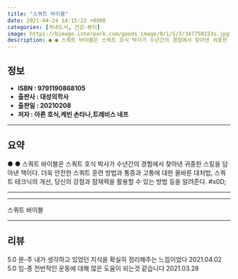 ```yaml
---
title: "스쿼트 바이블"
date: 2021-04-24 14:15:22 +0900
categories: [국내도서, 건강-뷰티]
image: https://bimage.interpark.com/goods_image/0/1/5/3/347750153s.jpg
description: ● ● 스쿼트 바이블은 스쿼트 호식 박사가 수년간의 경험에서 찾아낸 귀중한 스킬을 담아낸 책이다. 더욱 안전한 스쿼트 훈련 방법과 통증과 고통에 대한 올바른 대처법, 스쿼트 테크닉의 개선, 당신의 강점과 잠재력을 활용할 수 있는 방법 등을 알려준다.  #x0D;
---
```


## **정보**

- **ISBN : 9791190868105**
- **출판사 : 대성의학사**
- **출판일 : 20210208**
- **저자 : 아론 호식,케빈 손타나,트레비스 네프**

------



## **요약**

●  ●  스쿼트 바이블은 스쿼트 호식 박사가 수년간의 경험에서 찾아낸 귀중한 스킬을 담아낸 책이다. 더욱 안전한 스쿼트 훈련 방법과 통증과 고통에 대한 올바른 대처법, 스쿼트 테크닉의 개선, 당신의 강점과 잠재력을 활용할 수 있는 방법 등을 알려준다.  #x0D;

------



------


스쿼트 바이블 

------


## **리뷰** 

5.0 문-주 내가 생각하고 있었던 지식을 확실히 정리해주는 느낌이었다 2021.04.02 <br/>5.0 임-종 전반적인 운동에 대해 많은 도움이 되는것 같습니다 2021.03.28 <br/>